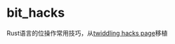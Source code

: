 # bit_hacks
Rust语言的位操作常用技巧，从[twiddling hacks page](http://graphics.stanford.edu/~seander/bithacks.html)移植 
